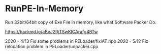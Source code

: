 # RunPE-In-Memory
Run 32bit/64bit copy of Exe File in memory, like what Software Packer Do.

https://hackmd.io/aBeJ2RjTSwKICArafg4BTw

2020 - 4/13 Fix some problems in PELoader/fixIAT.hpp
2020 - 5/12 Fix relocation problem in PELoader/unpacker.cpp
